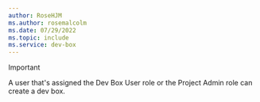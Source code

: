 ```yaml
---
author: RoseHJM
ms.author: rosemalcolm
ms.date: 07/29/2022
ms.topic: include
ms.service: dev-box
---
```


> [!IMPORTANT]
> A user that's assigned the Dev Box User role or the Project Admin role can create a dev box.
